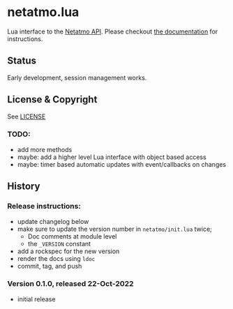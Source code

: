 # netatmo.lua
Lua interface to the [Netatmo API](https://dev.netatmo.com/).
Please checkout [the documentation](https://tieske.github.io/netatmo.lua/index.html) for
instructions.


## Status

Early development, session management works.


## License & Copyright

See [LICENSE](https://github.com/Tieske/netatmo.lua/blob/master/LICENSE)


### TODO:

- add more methods
- maybe: add a higher level Lua interface with object based access
- maybe: timer based automatic updates with event/callbacks on changes


## History

### Release instructions:

* update changelog below
* make sure to update the version number in `netatmo/init.lua` twice;
    * Doc comments at module level
    * the `_VERSION` constant
* add a rockspec for the new version
* render the docs using `ldoc`
* commit, tag, and push

### Version 0.1.0, released 22-Oct-2022

* initial release
